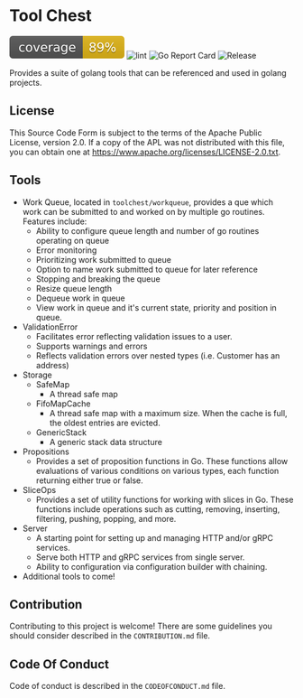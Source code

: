 # Tool Chest

![coverage](https://raw.githubusercontent.com/rbell/toolchest/badges/.badges/master/coverage.svg)
![lint](https://github.com/rbell/toolchest/actions/workflows/lint.yml/badge.svg?branch=master)
![Go Report Card](https://goreportcard.com/badge/github.com/rbell/toolchest?cache=v1)
![Release](https://img.shields.io/github/release/rbell/toolchest.svg?style=flat-square)

Provides a suite of golang tools that can be referenced and used in golang projects.

## License
This Source Code Form is subject to the terms of the Apache Public License, version 2.0. If a copy of the APL was not distributed with this file, you can obtain one at https://www.apache.org/licenses/LICENSE-2.0.txt.

## Tools
- Work Queue, located in `toolchest/workqueue`, provides a que which work can be submitted to and worked on by multiple go routines.  Features include:
  - Ability to configure queue length and number of go routines operating on queue
  - Error monitoring
  - Prioritizing work submitted to queue
  - Option to name work submitted to queue for later reference
  - Stopping and breaking the queue
  - Resize queue length
  - Dequeue work in queue
  - View work in queue and it's current state, priority and position in queue.
- ValidationError
  - Facilitates error reflecting validation issues to a user. 
  - Supports warnings and errors
  - Reflects validation errors over nested types (i.e. Customer has an address)
- Storage
  - SafeMap
    - A thread safe map
  - FifoMapCache
    - A thread safe map with a maximum size.  When the cache is full, the oldest entries are evicted.
  - GenericStack
    - A generic stack data structure
- Propositions
  - Provides a set of proposition functions in Go. These functions allow evaluations of various conditions on various types, each function returning either true or false.
- SliceOps
  - Provides a set of utility functions for working with slices in Go. These functions include operations such as cutting, removing, inserting, filtering, pushing, popping, and more.
- Server
  - A starting point for setting up and managing HTTP and/or gRPC services.
  - Serve both HTTP and gRPC services from single server.
  - Ability to configuration via configuration builder with chaining.
- Additional tools to come!

## Contribution
Contributing to this project is welcome!  There are some guidelines you should consider described in the `CONTRIBUTION.md` file.

## Code Of Conduct
Code of conduct is described in the `CODEOFCONDUCT.md` file.